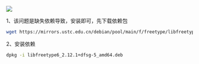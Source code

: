 

![](Pictures/Pasted%20image%2020240416204221.png)

1、该问题是缺失依赖导致，安装即可，先下载依赖包
```bash
wget https://mirrors.ustc.edu.cn/debian/pool/main/f/freetype/libfreetype6_2.12.1%2Bdfsg-5_amd64.deb
```


2、安装依赖
```bash
dpkg -i libfreetype6_2.12.1+dfsg-5_amd64.deb
```


